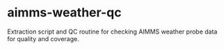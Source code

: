 # aimms-weather-qc
Extraction script and QC routine for checking AIMMS weather probe data for quality and coverage.
